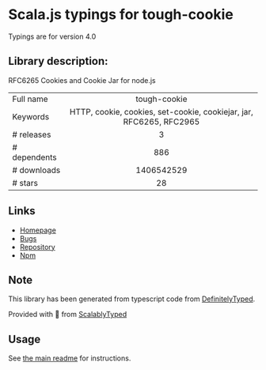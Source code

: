
# Scala.js typings for tough-cookie

Typings are for version 4.0

## Library description:
RFC6265 Cookies and Cookie Jar for node.js

|                    |                 |
| ------------------ | :-------------: |
| Full name          | tough-cookie |
| Keywords           | HTTP, cookie, cookies, set-cookie, cookiejar, jar, RFC6265, RFC2965 |
| # releases         | 3 |
| # dependents       | 886 |
| # downloads        | 1406542529 |
| # stars            | 28 |

## Links
- [Homepage](https://github.com/salesforce/tough-cookie)
- [Bugs](https://github.com/salesforce/tough-cookie/issues)
- [Repository](https://github.com/salesforce/tough-cookie)
- [Npm](https://www.npmjs.com/package/tough-cookie)
    


## Note
This library has been generated from typescript code from [DefinitelyTyped](https://definitelytyped.org).

Provided with :purple_heart: from [ScalablyTyped](https://github.com/oyvindberg/ScalablyTyped)

## Usage
See [the main readme](../../readme.md) for instructions.


